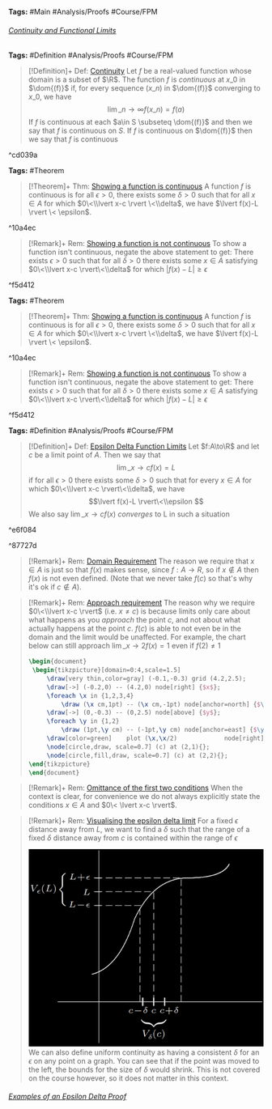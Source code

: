---
---

**Tags:** #Main #Analysis/Proofs #Course/FPM 

###### [Continuity and Functional Limits](Continuity%20and%20Functional%20Limits.md)

**Tags:** #Definition #Analysis/Proofs #Course/FPM 

 > 
 > \[!Definition\]+ Def: [Continuity](..\Individuals\Continuity.md)
 > Let $f$ be a real-valued function whose domain is a subset of $\R$. The function $f$ is *continuous* at $x\_{0}$ in $\dom{(f)}$ if, for every sequence $(x\_{n})$ in $\dom{(f)}$ converging to $x\_{0}$, we have 
 > $$\displaystyle\lim\_{ n \to \infty }f(x\_{n})=f(a)$$
 > If $f$ is continuous at each $a\in S \subseteq \dom{(f)}$ and then we say that $f$ is continuous on $S$. If $f$ is continuous on $\dom{(f)}$ then we say that $f$ is continuous

^cd039a

**Tags:** #Theorem 

 > 
 > \[!Theorem\]+ Thm: [Showing a function is continuous](..\Individuals\Showing%20a%20function%20is%20continuous.md)
 > A function $f$ is continuous is for all $\epsilon>0$, there exists some $\delta>0$ such that for all $x \in A$ for which $0\<\\lvert x-c \rvert \<\\delta$, we have $\lvert f(x)-L \rvert \< \epsilon$.

^10a4ec

 > 
 > \[!Remark\]+ Rem: [Showing a function is not continuous](..\Individuals\Showing%20a%20function%20is%20continuous.md)
 > To show a function isn't continuous, negate the above statement to get:
 > There exists $\epsilon>0$ such that for all $\delta>0$ there exists some $x \in A$ satisfying $0\<\\lvert x-c \rvert\<\\delta$ for which $\lvert  f(x)-L \rvert\ge \epsilon$

^f5d412

**Tags:** #Theorem 

 > 
 > \[!Theorem\]+ Thm: [Showing a function is continuous](..\Individuals\Showing%20a%20function%20is%20continuous.md)
 > A function $f$ is continuous is for all $\epsilon>0$, there exists some $\delta>0$ such that for all $x \in A$ for which $0\<\\lvert x-c \rvert \<\\delta$, we have $\lvert f(x)-L \rvert \< \epsilon$.

^10a4ec

 > 
 > \[!Remark\]+ Rem: [Showing a function is not continuous](..\Individuals\Showing%20a%20function%20is%20continuous.md)
 > To show a function isn't continuous, negate the above statement to get:
 > There exists $\epsilon>0$ such that for all $\delta>0$ there exists some $x \in A$ satisfying $0\<\\lvert x-c \rvert\<\\delta$ for which $\lvert  f(x)-L \rvert\ge \epsilon$

^f5d412

**Tags:** #Definition #Analysis/Proofs #Course/FPM 

 > 
 > \[!Definition\]+ Def: [Epsilon Delta Function Limits](..\Individuals\Epsilon%20Delta%20Function%20Limits.md)
 > Let $f:A\to\R$ and let $c$ be a limit point of $A$. Then we say that
 > $$\displaystyle\lim\_{x \to c} f(x) = L$$
 > if for all $\epsilon>0$ there exists some $\delta>0$ such that for every $x\in A$ for which $0\<\\lvert x-c \rvert\<\\delta$, we have
 > $$\lvert f(x)-L \rvert\<\\epsilon $$
 > We also say $\displaystyle\lim\_{x \to c}f(x)$ *converges* to L in such a situation

^e6f084

^87727d

 > 
 > \[!Remark\]+ Rem: [Domain Requirement](..\Individuals\Epsilon%20Delta%20Function%20Limits.md)
 > The reason we require that $x\in A$ is just so that $f(x)$ makes sense, since $f:A\to R$, so if $x\not\in A$ then $f(x)$ is not even defined. (Note that we never take $f(c)$ so that's why it's ok if $c\not\in A$).

 > 
 > \[!Remark\]+ Rem: [Approach requirement](..\Individuals\Epsilon%20Delta%20Function%20Limits.md)
 > The reason why we require $0\<\\lvert x-c \rvert$ (i.e. $x\ne c$) is because limits only care about what happens as you *approach* the point $c$, and not about what actually happens at the point $c$. $f(c)$ is able to not even be in the domain and the limit would be unaffected. For example, the chart below can still approach $\lim\_{x \to 2}f(x)=1$ even if $f(2) \ne 1$
 > 
 > ````tikz
 > \begin{document}
 > 	\begin{tikzpicture}[domain=0:4,scale=1.5]
 > 		\draw[very thin,color=gray] (-0.1,-0.3) grid (4.2,2.5);
 > 		\draw[->] (-0.2,0) -- (4.2,0) node[right] {$x$};
 > 		\foreach \x in {1,2,3,4}
 > 			\draw (\x cm,1pt) -- (\x cm,-1pt) node[anchor=north] {$\x$};
 > 		\draw[->] (0,-0.3) -- (0,2.5) node[above] {$y$};
 > 		\foreach \y in {1,2}
 > 		    \draw (1pt,\y cm) -- (-1pt,\y cm) node[anchor=east] {$\y$};
 > 		\draw[color=green]    plot (\x,\x/2)             node[right] {$f(x) $};
 > 		\node[circle,draw, scale=0.7] (c) at (2,1){};
 > 		\node[circle,fill,draw, scale=0.7] (c) at (2,2){};
 > \end{tikzpicture}
 > \end{document}
 > ````

 > 
 > \[!Remark\]+ Rem: [Omittance of the first two conditions](..\Individuals\Epsilon%20Delta%20Function%20Limits.md)
 > When the context is clear, for convenience we do not always explicitly state the conditions $x \in A$ and $0\< \lvert x-c \rvert$.

 > 
 > \[!Remark\]+ Rem: [Visualising the epsilon delta limit](..\Individuals\Epsilon%20Delta%20Function%20Limits.md)
 > For a fixed $\epsilon$ distance away from $L$, we want to find a $\delta$ such that the range of a fixed $\delta$ distance away from $c$ is contained within the range of $\epsilon$
 > 
 > ![Pasted image 20230304182042.png](..\Images\Pasted%20image%2020230304182042.png)
 > We can also define uniform continuity as having a consistent $\delta$ for an $\epsilon$ on any point on a graph. You can see that if the point was moved to the left, the bounds for the size of $\delta$ would shrink. This is not covered on the course however, so it does not matter in this context.

###### [Examples of an Epsilon Delta Proof](..\Individuals\Examples%20of%20an%20Epsilon%20Delta%20Proof.md)
